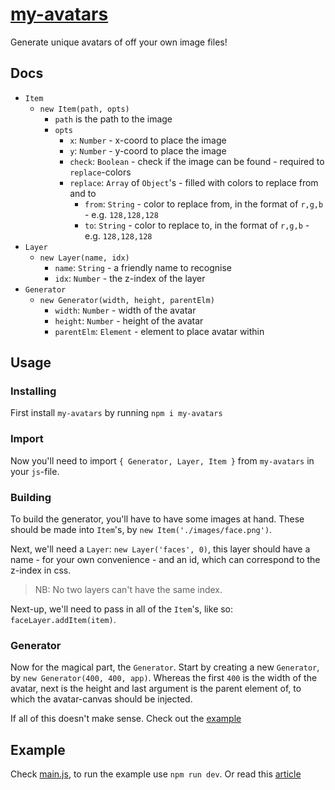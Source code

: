 # [my-avatars](https://www.npmjs.com/package/my-avatars)

Generate unique avatars of off your own image files!

## Docs

- `Item`
  - `new Item(path, opts)`
    - `path` is the path to the image
    - `opts`
      - `x`: `Number` - x-coord to place the image
      - `y`: `Number` - y-coord to place the image
      - `check`: `Boolean` - check if the image can be found - required to `replace`-colors
      - `replace`: `Array` of `Object`'s - filled with colors to replace from and to
        - `from`: `String` - color to replace from, in the format of `r,g,b` - e.g. `128,128,128`
        - `to`: `String` - color to replace to, in the format of `r,g,b` - e.g. `128,128,128`
- `Layer`
  - `new Layer(name, idx)`
    - `name`: `String` - a friendly name to recognise
    - `idx`: `Number` - the z-index of the layer
- `Generator`
  - `new Generator(width, height, parentElm)`
    - `width`: `Number` - width of the avatar
    - `height`: `Number` - height of the avatar
    - `parentElm`: `Element` - element to place avatar within

## Usage

### Installing

First install `my-avatars` by running `npm i my-avatars`

### Import

Now you'll need to import `{ Generator, Layer, Item }` from `my-avatars` in your `js`-file.

### Building

To build the generator, you'll have to have some images at hand. These should be made into `Item`'s, by `new Item('./images/face.png')`.

Next, we'll need a `Layer`: `new Layer('faces', 0)`, this layer should have a name - for your own convenience - and an id, which can correspond to the z-index in css.

> NB: No two layers can't have the same index.

Next-up, we'll need to pass in all of the `Item`'s, like so: `faceLayer.addItem(item)`.

### Generator

Now for the magical part, the `Generator`. Start by creating a new `Generator`, by `new Generator(400, 400, app)`. Whereas the first `400` is the width of the avatar, next is the height and last argument is the parent element of, to which the avatar-canvas should be injected.

If all of this doesn't make sense. Check out the [example](#example)

## Example

Check [main.js](./main.js), to run the example use `npm run dev`. Or read this [article](https://madco.me/generate-8-unique-avatar-faces-from-40-lines-of-easy-code)
